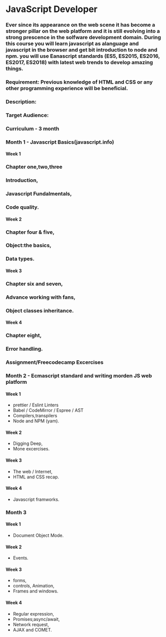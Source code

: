 # JavaScript Developer
### Ever since its appearance on the web scene it has become a stronger pillar on the web platform and it is still evolving into a strong prescence in the solfware development domain. During this course you will learn javascript as alanguage and javascript in the browser and get bit introduction to node and npm. you will use Eanascript standards (ES5, ES2015, ES2016, ES2017, ES2018) with latest web trends to develop amazing things.


### Requirement: Previous knowledge of HTML and CSS or any other programming experience will be beneficial.

### Description:
### Target Audience:
### Curriculum - 3 month

### Month 1 - Javascript Basics(javascript.info)
#### Week 1
### Chapter one,two,three
### Introduction,
### Javascript Fundalmentals,
### Code quality.

#### Week 2
### Chapter four & five,
### Object:the basics,
### Data types.

#### Week 3
### Chapter six and seven,
### Advance working with fans,
### Object classes inheritance.

#### Week 4
### Chapter eight,
### Error handling.

### Assignment/Freecodecamp Excercises

### Month 2 - Ecmascript standard and writing morden JS web platform
#### Week 1 
* prettier / Eslint Linters
* Babel / CodeMirror / Espree / AST
* Compilers,transpilers
* Node and NPM (yam).

#### Week 2
* Digging Deep,
* Mone excercises.

#### Week 3
* The web / Internet,
* HTML and CSS recap.

#### Week 4
* Javascript framworks.

### Month 3 
#### Week 1
* Document Object Mode.

#### Week 2
* Events.

#### Week 3
* forms,
* controls, Animation,
* Frames and windows.

#### Week 4
* Regular expression,
* Promises;async/await,
* Network request,
* AJAX and COMET.
